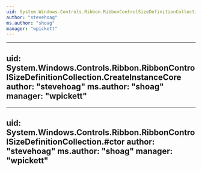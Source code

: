 ```yaml
---
uid: System.Windows.Controls.Ribbon.RibbonControlSizeDefinitionCollection
author: "stevehoag"
ms.author: "shoag"
manager: "wpickett"
---
```


---
uid: System.Windows.Controls.Ribbon.RibbonControlSizeDefinitionCollection.CreateInstanceCore
author: "stevehoag"
ms.author: "shoag"
manager: "wpickett"
---

---
uid: System.Windows.Controls.Ribbon.RibbonControlSizeDefinitionCollection.#ctor
author: "stevehoag"
ms.author: "shoag"
manager: "wpickett"
---
